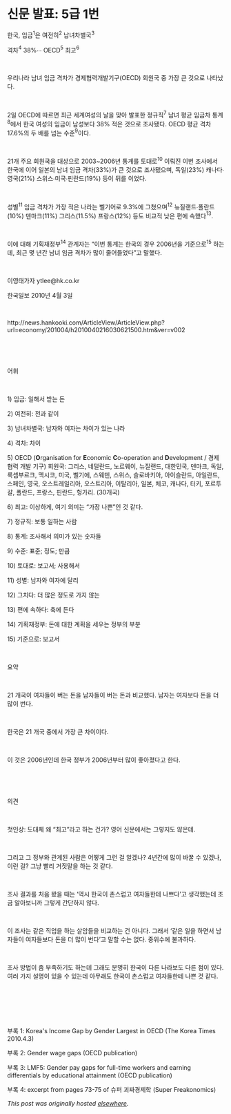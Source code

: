 # 신문 발표: 5급 1번

<div>
<p><span>한국, 임금</span><span><sup>1</sup></span><span>은 여전히</span><span><sup>2</sup></span><span> 남녀차별국</span><span><sup>3</sup></span></p> <p><span>격차</span><span><sup>4</sup></span><span> 38%∙∙∙  OECD</span><span><sup>5</sup></span><span> 최고</span><span><sup>6</sup></span></p> <p><span></span><br></p> <p><span>우리나라 남녀 임금 격차가 경제협력개발기구(OECD) 회원국 중 가장 큰 것으로 나타났다.</span></p> <p><span></span><br></p> <p><span>2일 OECD에 따르면 최근 세계여성의 날을 맞아 발표한 정규직</span><span><sup>7</sup></span><span> 남녀 평균 임금차 통계</span><span><sup>8</sup></span><span>에서 한국 여성의 임금이 남성보다 38% 적은 것으로 조사됐다. OECD 평균 격차 17.6%의 두 배를 넘는 수준</span><span><sup>9</sup></span><span>이다.</span></p> <p><span></span><br></p> <p><span>21개 주요 회원국을 대상으로 2003~2006년 통계를 토대로</span><span><sup>10</sup></span><span> 이뤄진 이번 조사에서 한국에 이어 일본의 남녀 임금 격차(33%)가 큰 것으로 조사됐으며, 독일(23%) 캐나다∙영국(21%) 스위스∙미국∙핀란드(19%) 등이 뒤를 이었다.</span></p> <p><span></span><br></p> <p><span>성별</span><span><sup>11</sup></span><span> 임금 격차가 가장 적은 나라는 벨기어로 9.3%에 그쳤으며</span><span><sup>12</sup></span><span> 뉴질랜드∙폴란드(10%) 덴마크(11%) 그리스(11.5%) 프랑스(12%) 등도 비교적 낮은 편에 속했다</span><span><sup>13</sup></span><span>.</span></p> <p><span></span><br></p> <p><span>이에 대해 기획재정부</span><span><sup>14</sup></span><span> 관계자는 “이번 통계는 한국의 경우 2006년을 기준으로</span><span><sup>15</sup></span><span> 하는데, 최근 몇 년간 남녀 임금 격차가 많이 줄어들었다”고 말했다.</span></p> <p><span></span><br></p> <p><span>이영태가자 ytlee@hk.co.kr</span></p> <p><span>한국일보 2010년 4월 3일</span></p> <p><span></span><br></p> <p><span>http://news.hankooki.com/ArticleView/ArticleView.php?url=economy/201004/h2010040216030621500.htm&amp;ver=v002</span></p> <p><br></p>
<p><br></p>
<p><span>어휘</span></p> <p><span></span><br></p> <p><span>1) 임금: 일해서 받는 돈</span></p> <p><span>2) 여전히: 전과 같이</span></p> <p><span>3) 남녀차별국: 남자와 여자는 차이가 있는 나라</span></p> <p><span>4) 격차: 차이</span></p> <p><span>5) OECD (<b>O</b>rganisation for <b>E</b>conomic <b>C</b>o-operation and <b>D</b>evelopment /     경제 협력 개발 기구) 회원국: 그리스, 네덜란드, 노르웨이, 뉴질랜드, 대한민국, 덴마크, 독일, 룩셈부르크, 멕시코, 미국, 벨기에, 스웨덴, 스위스, 슬로바키아, 아이슬란드, 아일란드, 스페인, 영국, 오스트레일리아, 오스트리아, 이탈리아, 일본, 체코, 캐나다, 터키, 포르투갈, 폴란드, 프랑스, 핀란드, 헝가리. (30개국)</span></p> <p><span>6) 최고: 이상하게, 여기 의미는 “가장 나쁜”인 것 같다.</span></p> <p><span>7) 정규직: 보통 일하는 사람</span></p> <p><span>8) 통계: 조사해서 의미가 있는 숫자들</span></p> <p><span>9) 수준: 표준; 정도; 만큼</span></p> <p><span>10) 토대로: 보고서; 사용해서</span></p> <p><span>11) 성별: 남자와 여자에 달리</span></p> <p><span>12) 그치다: 더 많은 정도로 가지 않는</span></p> <p><span>13) 편에 속하다: 축에 든다</span></p> <p><span>14) 기획재정부: 돈에 대한 계획을 세우는 정부의 부분</span></p> <p><span>15) 기준으로: 보고서</span></p> <p><span></span><br></p> <p><span> </span></p> <p><span>요약</span></p> <p><span></span><br></p> <p><span>21 개국이 여자들이 버는 돈을 남자들이 버는 돈과 비교했다.  남자는 여자보다 돈을 더 많이 번다.</span></p> <p><span></span><br></p> <p><span>한국은 21 개국 중에서 가장 큰 차이이다.</span></p> <p><span></span><br></p> <p><span>이 것은 2006년인데 한국 정부가 2006년부터 많이 좋아졌다고 한다.</span></p> <p><span></span><br></p> <p><br><span></span></p> <p><span>의견</span></p> <p><span></span><br></p> <p><span>첫인상: 도대체 왜 “최고”라고 하는 건가? 영어 신문에서는 그렇지도 않은데.</span></p> <p><span></span><br></p> <p><span>그리고 그 정부와 관계된 사람은 어떻게 그런 걸 알겠나? 4년간에 많이 바꿀 수 있겠나, 이런 걸? 그냥 빨리 거짓말을 하는 것 같다.</span></p> <p><span></span><br></p> <p><span>조사 결과를 처음 봤을 때는 ‘역시 한국이 촌스럽고 여자들한테 나쁘다’고 생각했는데 조금 알아보니까 그렇게 간단하지 않다.</span></p> <p><span></span><br></p> <p><span>이 조사는 같은 직업을 하는 살암들을 비교하는 건 아니다. 그래서 ‘같은 일을 하면서 남자들이 여자들보다 돈을 더 많이 번다’고 말할 수는 없다.  중위수에 불과하다.</span></p> <p><span></span><br></p> <p><span>조사 방법이 좀 부족하기도 하는데 그래도 분명히 한국이 다른 나라보도 다른 점이 있다.  여러 가지 설명이 있을 수 있는데 아무래도 한국이 촌스럽고 여자들한테 나쁜 것 같다.</span></p>
<p><br></p>
<p><br></p>
<p><br></p>
<p>부록 1: Korea's Income Gap by Gender Largest in OECD (The Korea Times 2010.4.3)</p>
<p>부록 2: Gender wage gaps (OECD publication)</p>
<p>부록 3: LMF5: Gender pay gaps for full-time workers and earning differentials by educational attainment (OECD publication)</p>
<p>부록 4: excerpt from pages 73-75 of 슈퍼 괴짜경제학 (Super Freakonomics)</p>
</div>


*This post was originally hosted [elsewhere](http://planspace.blogspot.com/2010/04/5-1.html).*
